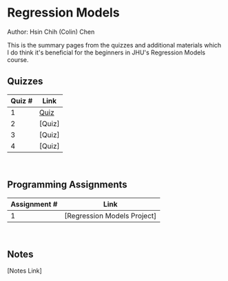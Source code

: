 # Regression Models

Author: Hsin Chih (Colin) Chen </br>

This is the summary pages from the quizzes and additional materials which I do think it's beneficial for the beginners in JHU's Regression Models course.</br>

## Quizzes
Quiz # | Link 
--- | --- 
1 | [Quiz](https://github.com/hsc251/RLearn/blob/master/07_Regression_Models/quiz/JHU07_quiz1.md)
2 | [Quiz]
3 | [Quiz]
4 | [Quiz]
</br>

## Programming Assignments
Assignment # | Link 
--- | --- 
1 | [Regression Models Project]
</br>

## Notes
[Notes Link]

